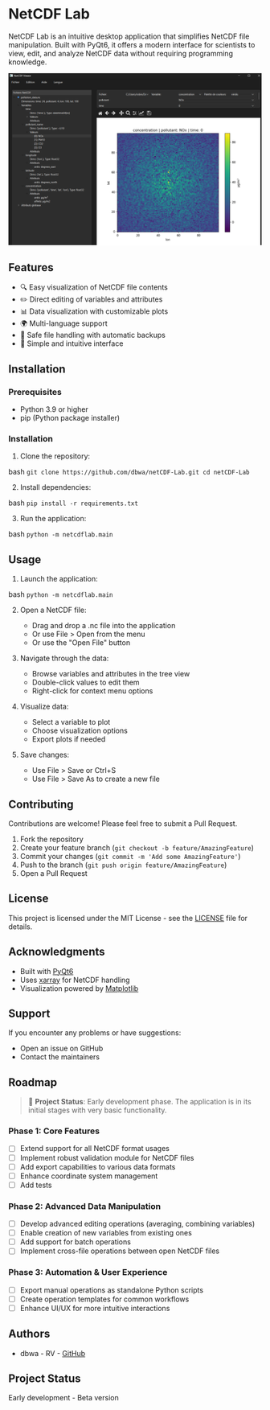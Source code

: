 
# NetCDF Lab

NetCDF Lab is an intuitive desktop application that simplifies NetCDF file manipulation. Built with PyQt6, it offers a modern interface for scientists to view, edit, and analyze NetCDF data without requiring programming knowledge.

![NetCDF Lab Screenshot](docs/images/screenshot.png)

## Features

- 🔍 Easy visualization of NetCDF file contents
- ✏️ Direct editing of variables and attributes
- 📊 Data visualization with customizable plots
- 🌍 Multi-language support
- 💾 Safe file handling with automatic backups
- 📐 Simple and intuitive interface

## Installation

### Prerequisites

- Python 3.9 or higher
- pip (Python package installer)


### Installation

1. Clone the repository:

bash
`git clone https://github.com/dbwa/netCDF-Lab.git
cd netCDF-Lab`

2. Install dependencies:

bash
`pip install -r requirements.txt`

3. Run the application:

bash
`python -m netcdflab.main`


## Usage

1. Launch the application:

bash
`python -m netcdflab.main`

2. Open a NetCDF file:
   - Drag and drop a .nc file into the application
   - Or use File > Open from the menu
   - Or use the "Open File" button

3. Navigate through the data:
   - Browse variables and attributes in the tree view
   - Double-click values to edit them
   - Right-click for context menu options

4. Visualize data:
   - Select a variable to plot
   - Choose visualization options
   - Export plots if needed

5. Save changes:
   - Use File > Save or Ctrl+S
   - Use File > Save As to create a new file

## Contributing

Contributions are welcome! Please feel free to submit a Pull Request.

1. Fork the repository
2. Create your feature branch (`git checkout -b feature/AmazingFeature`)
3. Commit your changes (`git commit -m 'Add some AmazingFeature'`)
4. Push to the branch (`git push origin feature/AmazingFeature`)
5. Open a Pull Request

## License

This project is licensed under the MIT License - see the [LICENSE](LICENSE) file for details.

## Acknowledgments

- Built with [PyQt6](https://www.riverbankcomputing.com/software/pyqt/)
- Uses [xarray](https://xarray.dev/) for NetCDF handling
- Visualization powered by [Matplotlib](https://matplotlib.org/)

## Support

If you encounter any problems or have suggestions:
- Open an issue on GitHub
- Contact the maintainers

## Roadmap

> 🚀 **Project Status**: Early development phase. The application is in its initial stages with very basic functionality.

### Phase 1: Core Features
- [ ] Extend support for all NetCDF format usages
- [ ] Implement robust validation module for NetCDF files
- [ ] Add export capabilities to various data formats
- [ ] Enhance coordinate system management
- [ ] Add tests

### Phase 2: Advanced Data Manipulation
- [ ] Develop advanced editing operations (averaging, combining variables)
- [ ] Enable creation of new variables from existing ones
- [ ] Add support for batch operations
- [ ] Implement cross-file operations between open NetCDF files

### Phase 3: Automation & User Experience
- [ ] Export manual operations as standalone Python scripts
- [ ] Create operation templates for common workflows
- [ ] Enhance UI/UX for more intuitive interactions

## Authors

- dbwa - RV - [GitHub](https://github.com/dbwa)

## Project Status

Early development - Beta version
